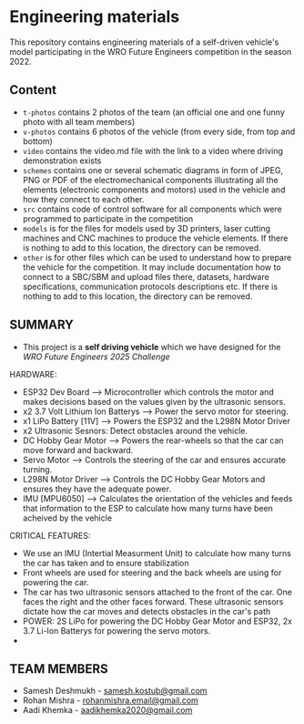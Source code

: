 Engineering materials
====

This repository contains engineering materials of a self-driven vehicle's model participating in the WRO Future Engineers competition in the season 2022.

## Content

* `t-photos` contains 2 photos of the team (an official one and one funny photo with all team members)
* `v-photos` contains 6 photos of the vehicle (from every side, from top and bottom)
* `video` contains the video.md file with the link to a video where driving demonstration exists
* `schemes` contains one or several schematic diagrams in form of JPEG, PNG or PDF of the electromechanical components illustrating all the elements (electronic components and motors) used in the vehicle and how they connect to each other.
* `src` contains code of control software for all components which were programmed to participate in the competition
* `models` is for the files for models used by 3D printers, laser cutting machines and CNC machines to produce the vehicle elements. If there is nothing to add to this location, the directory can be removed.
* `other` is for other files which can be used to understand how to prepare the vehicle for the competition. It may include documentation how to connect to a SBC/SBM and upload files there, datasets, hardware specifications, communication protocols descriptions etc. If there is nothing to add to this location, the directory can be removed.

## SUMMARY
- This project is a **self driving vehicle** which we have designed for the *WRO Future Engineers 2025 Challenge*

HARDWARE:
- ESP32 Dev Board --> Microcontroller which controls the motor and makes decisions based on the values given by the ultrasonic sensors.
- x2 3.7 Volt Lithium Ion Batterys --> Power the servo motor for steering.
- x1 LiPo Battery [11V] --> Powers the ESP32 and the L298N Motor Driver
- x2 Ultrasonic Sesnors: Detect obstacles around the vehicle.
- DC Hobby Gear Motor --> Powers the rear-wheels so that the car can move forward and backward.
- Servo Motor --> Controls the steering of the car and ensures accurate turning.
- L298N Motor Driver --> Controls the DC Hobby Gear Motors and ensures they have the adequate power.
- IMU [MPU6050] --> Calculates the orientation of the vehicles and feeds that information to the ESP to calculate how many turns have been acheived by the vehicle

CRITICAL FEATURES: 
- We use an IMU (Intertial Measurment Unit) to calculate how many turns the car has taken and to ensure stabilization
- Front wheels are used for steering and the back wheels are using for powering the car.
- The car has two ultrasonic sensors attached to the front of the car. One faces the right and the other faces forward. These ultrasonic sensors dictate how the car moves and detects obstacles in the car's path
- POWER: 2S LiPo for powering the DC Hobby Gear Motor and ESP32, 2x 3.7 Li-Ion Batterys for powering the servo motors.
- 


## TEAM MEMBERS
 * Samesh Deshmukh - samesh.kostub@gmail.com
 * Rohan Mishra  - rohanmishra.email@gmail.com
 * Aadi Khemka - aadikhemka2020@gmail.com
